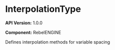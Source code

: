 # InterpolationType

**API Version:** 1.0.0

**Component:** RebelENGINE

Defines interpolation methods for variable spacing

